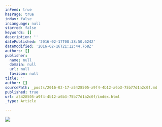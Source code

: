 ```yaml
---
inFeed: true
hasPage: true
inNav: false
inLanguage: null
starred: false
keywords: []
description: ''
datePublished: '2016-02-17T08:38:50.624Z'
dateModified: '2016-02-16T21:12:44.768Z'
authors: []
publisher:
  name: null
  domain: null
  url: null
  favicon: null
title: ''
author: []
sourcePath: _posts/2016-02-17-a5428505-a9f4-4b12-a6b3-75b77d1a2c0f.md
published: true
url: a5428505-a9f4-4b12-a6b3-75b77d1a2c0f/index.html
_type: Article

---
```

![](https://the-grid-user-content.s3-us-west-2.amazonaws.com/2ca815bd-2fe2-492e-ac5c-6c7bcf2b7a8e.jpg)